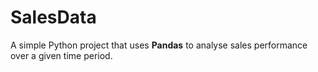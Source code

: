 # SalesData
A simple Python project that uses **Pandas** to analyse sales performance over a given time period.

